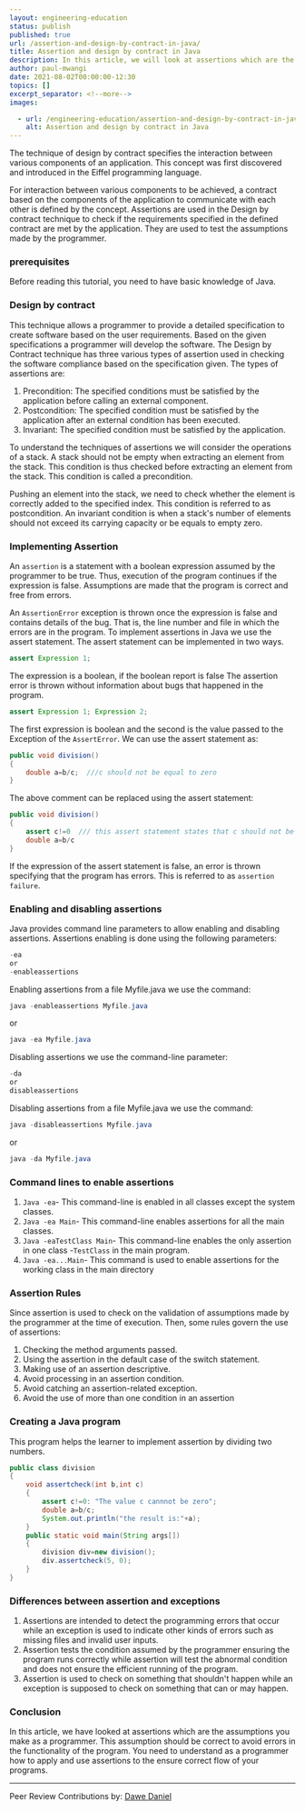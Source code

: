 ```yaml
---
layout: engineering-education
status: publish
published: true
url: /assertion-and-design-by-contract-in-java/
title: Assertion and design by contract in Java
description: In this article, we will look at assertions which are the assumptions you make as a programer. This assumption should be correct to avoid errors in the functionality of the program. 
author: paul-mwangi
date: 2021-08-02T00:00:00-12:30
topics: []
excerpt_separator: <!--more-->
images:

  - url: /engineering-education/assertion-and-design-by-contract-in-java/hero.jpg
    alt: Assertion and design by contract in Java
---
```

The technique of design by contract specifies the interaction between various components of an application. This concept was first discovered and introduced in the Eiffel programming language. 
 <!--more-->
For interaction between various components to be achieved, a contract based on the components of the application to communicate with each other is defined by the concept. Assertions are used in the Design by contract technique to check if the requirements specified in the defined contract are met by the application. They are used to test the assumptions made by the programmer.

### prerequisites
Before reading this tutorial, you need to have basic knowledge of Java.

### Design by contract
This technique allows a programmer to provide a detailed specification to create software based on the user requirements.
Based on the given specifications a programmer will develop the software. The Design by Contract technique has three various types of assertion used in checking the software compliance based on the specification given.
The types of assertions are:

1. Precondition: The specified conditions must be satisfied by the application before calling an external component.
2. Postcondition: The specified condition must be satisfied by the application after an external condition has been executed.
3. Invariant: The specified condition must be satisfied by the application.

To understand the techniques of assertions we will consider the operations of a stack. A stack should not be empty when extracting an element from the stack. This condition is thus checked before extracting an element from the stack. This condition is called a precondition.

Pushing an element into the stack, we need to check whether the element is correctly added to the specified index. This condition is referred to as postcondition. An invariant condition is when a stack's number of elements should not exceed its carrying capacity or be equals to empty zero.

### Implementing Assertion
An `assertion` is a statement with a boolean expression assumed by the programmer to be true. Thus, execution of the program continues if the expression is false. Assumptions are made that the program is correct and free from errors.

An `AssertionError` exception is thrown once the expression is false and contains details of the bug. That is, the line number and file in which the errors are in the program. To implement assertions in Java we use the assert statement. The assert statement can be implemented in two ways.

```Java
assert Expression 1;
```
The expression is a boolean, if the boolean report is false The assertion error is thrown without information about bugs that happened in the program.

```Java
assert Expression 1; Expression 2;
```

The first expression is boolean and the second is the value passed to the Exception of the `AssertError`. We can use the assert statement as:

```Java
public void division()
{
    double a=b/c;  ///c should not be equal to zero
}
``` 

The above comment can be replaced using the assert statement:
```Java
public void division()
{
    assert c!=0  /// this assert statement states that c should not be equal to zero
    double a=b/c
}
```

If the expression of the assert statement is false, an error is thrown specifying that the program has errors. This is referred to as `assertion failure`.

### Enabling and disabling assertions
Java provides command line parameters to allow enabling and disabling assertions. Assertions enabling is done using the following parameters:

```Java
-ea
or 
-enableassertions
``` 

Enabling assertions from a file Myfile.java we use the command:

```Java
java -enableassertions Myfile.java
```
or

```Java
java -ea Myfile.java
```
Disabling assertions  we use the command-line parameter:

```Java
-da
or
disableassertions
```
Disabling assertions from a file Myfile.java we use the command:

```Java
java -disableassertions Myfile.java
```

or

```Java
java -da Myfile.java
```

### Command lines to enable assertions
1. `Java -ea`- This command-line is enabled in all classes except the system classes.
2. `Java -ea Main`- This command-line enables assertions for all the main classes.
3. `Java -eaTestClass Main`- This command-line enables the only assertion in one class -`TestClass` in the main program.
4. `Java -ea...Main`- This command is used to enable assertions for the working class in the main directory

### Assertion Rules
Since assertion is used to check on the validation of assumptions made by the programmer at the time of execution. Then, some rules govern the use of assertions:

1. Checking the method arguments passed.
2. Using the assertion in the default case of the switch statement.
3. Making use of an assertion descriptive.
4. Avoid processing in an assertion condition.
5. Avoid catching an assertion-related exception.
6. Avoid the use of more than one condition in an assertion

### Creating a Java program
This program helps the learner to implement assertion by dividing two numbers.

```Java 
public class division
{
    void assertcheck(int b,int c)
    {
        assert c!=0: "The value c cannnot be zero";
        double a=b/c;
        System.out.println("the result is:"+a);
    }
    public static void main(String args[])
    {
        division div=new division();
        div.assertcheck(5, 0);
    }
}
```
### Differences between assertion and exceptions
1. Assertions are intended to detect the programming errors that occur while an exception is used to indicate other kinds of errors such as missing files and invalid user inputs.
2. Assertion tests the condition assumed by the programmer ensuring the program runs correctly while assertion will test the abnormal condition and does not ensure the efficient running of the program.
3. Assertion is used to check on something that shouldn't happen while an exception is supposed to check on something that can or may happen.

### Conclusion 
In this article, we have looked at assertions which are the assumptions you make as a programmer. This assumption should be correct to avoid errors in the functionality of the program. You need to understand as a programmer how to apply and use assertions to the ensure correct flow of your programs.

---
Peer Review Contributions by: [Dawe Daniel](/engineering-education/authors/dawe-daniel/)